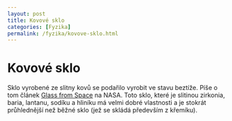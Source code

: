 ```yaml
---
layout: post
title: Kovové sklo
categories: [Fyzika]
permalink: /fyzika/kovove-sklo.html
---
```

# Kovové sklo

Sklo vyrobené ze slitny kovů se podařilo vyrobit ve stavu beztíže. Píše o tom článek [Glass from Space](http://science.nasa.gov/headlines/y2003/14apr_zeroglass.htm) na NASA. Toto sklo, které je slitinou zirkonia, baria, lantanu, sodíku a hliníku má velmi dobré vlastnosti a je stokrát průhlednější než běžné sklo (jež se skládá především z křemíku).

